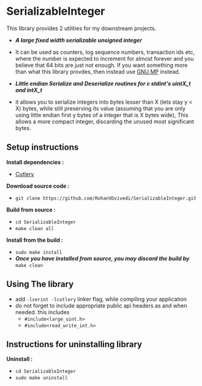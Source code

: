 # SerializableInteger
This library provides 2 utilities for my downstream projects.
 * ***A large fixed width serializable unsigned integer***
  - It can be used as counters, log sequence numbers, transaction ids etc, where the number is expected to increment for almost forever and you believe that 64 bits are just not enough. If you want something more than what this library provdes, then instead use [GNU MP](https://gmplib.org/) instead.
 * ***Little endian Serialize and Deserialize routines for c stdint's uintX_t and intX_t***
  - it allows you to serialize integers into bytes lesser than X (lets stay y < X) bytes, while still preserving its value (assuming that you are only using little endian first y bytes of a integer that is X bytes wide), This allows a more compact integer, discarding the unused most significant bytes.

## Setup instructions
**Install dependencies :**
 * [Cutlery](https://github.com/RohanVDvivedi/Cutlery)

**Download source code :**
 * `git clone https://github.com/RohanVDvivedi/SerializableInteger.git`

**Build from source :**
 * `cd SerializableInteger`
 * `make clean all`

**Install from the build :**
 * `sudo make install`
 * ***Once you have installed from source, you may discard the build by*** `make clean`

## Using The library
 * add `-lserint -lcutlery` linker flag, while compiling your application
 * do not forget to include appropriate public api headers as and when needed. this includes
   * `#include<large_uint.h>`
   * `#include<read_write_int.h>`

## Instructions for uninstalling library

**Uninstall :**
 * `cd SerializableInteger`
 * `sudo make uninstall`
